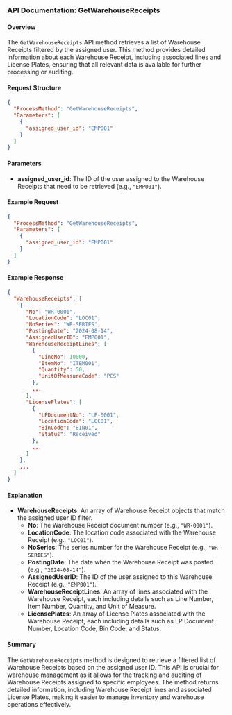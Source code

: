 ### API Documentation: GetWarehouseReceipts

#### Overview
The `GetWarehouseReceipts` API method retrieves a list of Warehouse Receipts filtered by the assigned user. This method provides detailed information about each Warehouse Receipt, including associated lines and License Plates, ensuring that all relevant data is available for further processing or auditing.

#### Request Structure
```json
{
  "ProcessMethod": "GetWarehouseReceipts",
  "Parameters": [
    {
      "assigned_user_id": "EMP001"
    }
  ]
}
```

#### Parameters
- **assigned_user_id**: The ID of the user assigned to the Warehouse Receipts that need to be retrieved (e.g., `"EMP001"`).

#### Example Request
```json
{
  "ProcessMethod": "GetWarehouseReceipts",
  "Parameters": [
    {
      "assigned_user_id": "EMP001"
    }
  ]
}
```

#### Example Response
```json
{
  "WarehouseReceipts": [
    {
      "No": "WR-0001",
      "LocationCode": "LOC01",
      "NoSeries": "WR-SERIES",
      "PostingDate": "2024-08-14",
      "AssignedUserID": "EMP001",
      "WarehouseReceiptLines": [
        {
          "LineNo": 10000,
          "ItemNo": "ITEM001",
          "Quantity": 50,
          "UnitOfMeasureCode": "PCS"
        },
        ...
      ],
      "LicensePlates": [
        {
          "LPDocumentNo": "LP-0001",
          "LocationCode": "LOC01",
          "BinCode": "BIN01",
          "Status": "Received"
        },
        ...
      ]
    },
    ...
  ]
}
```

#### Explanation
- **WarehouseReceipts**: An array of Warehouse Receipt objects that match the assigned user ID filter.
  - **No**: The Warehouse Receipt document number (e.g., `"WR-0001"`).
  - **LocationCode**: The location code associated with the Warehouse Receipt (e.g., `"LOC01"`).
  - **NoSeries**: The series number for the Warehouse Receipt (e.g., `"WR-SERIES"`).
  - **PostingDate**: The date when the Warehouse Receipt was posted (e.g., `"2024-08-14"`).
  - **AssignedUserID**: The ID of the user assigned to this Warehouse Receipt (e.g., `"EMP001"`).
  - **WarehouseReceiptLines**: An array of lines associated with the Warehouse Receipt, each including details such as Line Number, Item Number, Quantity, and Unit of Measure.
  - **LicensePlates**: An array of License Plates associated with the Warehouse Receipt, each including details such as LP Document Number, Location Code, Bin Code, and Status.

#### Summary
The `GetWarehouseReceipts` method is designed to retrieve a filtered list of Warehouse Receipts based on the assigned user ID. This API is crucial for warehouse management as it allows for the tracking and auditing of Warehouse Receipts assigned to specific employees. The method returns detailed information, including Warehouse Receipt lines and associated License Plates, making it easier to manage inventory and warehouse operations effectively.
